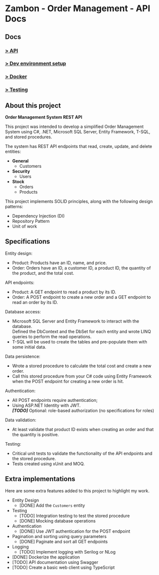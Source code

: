 
# Zambon - Order Management - API Docs

## Docs

### <a href="/Docks/API.md">> API</a>
### <a href="Docks/DevSetup.md">> Dev environment setup</a>
### <a href="Docks/Docker">> Docker</a>
### <a href="Docks/Testing.md">> Testing</a>

## About this project
<b>Order Management System REST API</b>

This project was intended to develop a simplified Order Management System using C#, .NET, Microsoft SQL Server, Entity Framework, T-SQL, and stored procedures.

The system has REST API endpoints that read, create, update, and delete entities:

* **General**
  * Customers
* **Security**
  * Users
* **Stock**
  * Orders
  * Products

This project implements SOLID principles, along with the following design patterns:

* Dependency Injection (DI) 
* Repository Pattern 
* Unit of work 

## Specifications 

Entity design:
* Product: Products have an ID, name, and price.
* Order: Orders have an ID, a customer ID, a product ID, the quantity of the product, and the total cost.

API endpoints:
* Product: A GET endpoint to read a product by its ID.
* Order: A POST endpoint to create a new order and a GET endpoint to read an order by its ID.

Database access:
* Microsoft SQL Server and Entity Framework to interact with the database.<br />
 Defined the DbContext and the DbSet for each entity and wrote LINQ queries to perform the read operations.
* T-SQL will be used to create the tables and pre-populate them with some initial data.

Data persistence:
* Wrote a stored procedure to calculate the total cost and create a new order.
* Call this stored procedure from your C# code using Entity Framework when the POST endpoint for creating a new order is hit.

Authentication:
* All POST endpoints require authentication;
* Using ASP.NET Identity with JWT.<br />
***[TODO]*** Optional: role-based authorization (no specifications for roles) 

Data validation:
* At least validate that product ID exists when creating an order and that the quantity is positive.

Testing:
* Critical unit tests to validate the functionality of the API endpoints and the stored procedure.
* Tests created using xUnit and MOQ.

## Extra implementations
Here are some extra features added to this project to highlight my work.

* Entity Design
  * [DONE] Add the ```Customers``` entity
* Testing
  * [TODO] Integration testing to test the stored procedure
  * [DONE] Mocking database operations
* Authentication
  * [DONE] Use JWT authentication for the POST endpoint
* Pagination and sorting using query parameters
  * [DONE] Paginate and sort all GET endpoints
* Logging
  * [TODO] Implement logging with Serilog or NLog
* [DONE] Dockerize the application
* [TODO] API documentation using Swagger
* [TODO] Create a basic web client using TypeScript 
